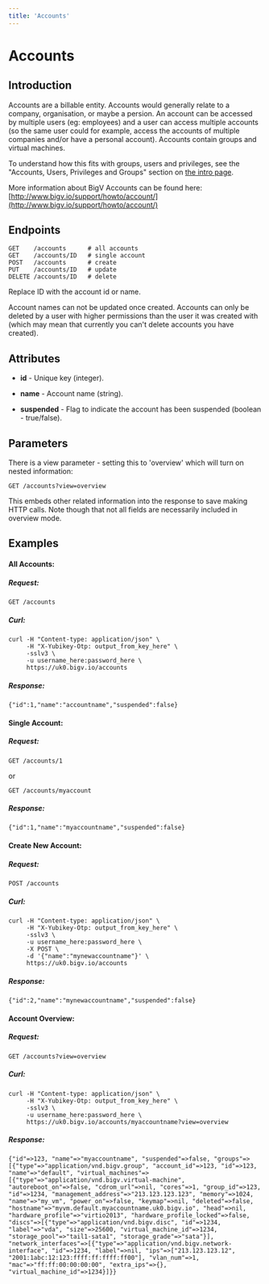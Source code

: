 ```yaml
---
title: 'Accounts'
---
```


# Accounts

## Introduction 

Accounts are a billable entity. Accounts would generally relate to a company, organisation, or maybe a persion. An account can be accessed by multiple users (eg: employees) and a user can access multiple accounts (so the same user could for example, access the accounts of multiple companies and/or have a personal account). Accounts contain groups and virtual machines.

To understand how this fits with groups, users and privileges, see the "Accounts, Users, Privileges and Groups" section on [the intro page](/notes/intro).

More information about BigV Accounts can be found here: [http://www.bigv.io/support/howto/account/](http://www.bigv.io/support/howto/account/)


## Endpoints

    GET    /accounts      # all accounts
    GET    /accounts/ID   # single account
    POST   /accounts      # create
    PUT    /accounts/ID   # update
    DELETE /accounts/ID   # delete

Replace ID with the account id or name.

Account names can not be updated once created. Accounts can only be deleted by a user with higher permissions than the user it was created with (which may mean that currently you can't delete accounts you have created).


## Attributes

* **id** - Unique key (integer).

* **name** - Account name (string).

* **suspended** - Flag to indicate the account has been suspended (boolean - true/false).


## Parameters

There is a view parameter - setting this to 'overview' which will turn on nested information:

    GET /accounts?view=overview

This embeds other related information into the response to save making HTTP calls. Note though that not all fields are necessarily included in overview mode.


## Examples


#### All Accounts:

##### Request:

    GET /accounts

##### Curl:

    curl -H "Content-type: application/json" \
         -H "X-Yubikey-Otp: output_from_key_here" \
         -sslv3 \
         -u username_here:password_here \
         https://uk0.bigv.io/accounts

##### Response:

    {"id":1,"name":"accountname","suspended":false}


#### Single Account:

##### Request:

    GET /accounts/1

or

    GET /accounts/myaccount

##### Response:

    {"id":1,"name":"myaccountname","suspended":false}

#### Create New Account:

##### Request:

    POST /accounts

##### Curl:

    curl -H "Content-type: application/json" \
         -H "X-Yubikey-Otp: output_from_key_here" \
         -sslv3 \
         -u username_here:password_here \
         -X POST \
         -d '{"name":"mynewaccountname"}' \
         https://uk0.bigv.io/accounts

##### Response:

    {"id":2,"name":"mynewaccountname","suspended":false}


#### Account Overview:

##### Request:

    GET /accounts?view=overview

##### Curl:

    curl -H "Content-type: application/json" \
         -H "X-Yubikey-Otp: output_from_key_here" \
         -sslv3 \
         -u username_here:password_here \
         https://uk0.bigv.io/accounts/myaccountname?view=overview


##### Response:

    {"id"=>123, "name"=>"myaccountname", "suspended"=>false, "groups"=>[{"type"=>"application/vnd.bigv.group", "account_id"=>123, "id"=>123, "name"=>"default", "virtual_machines"=>[{"type"=>"application/vnd.bigv.virtual-machine", "autoreboot_on"=>false, "cdrom_url"=>nil, "cores"=>1, "group_id"=>123, "id"=>1234, "management_address"=>"213.123.123.123", "memory"=>1024, "name"=>"my_vm", "power_on"=>false, "keymap"=>nil, "deleted"=>false, "hostname"=>"myvm.default.myaccountname.uk0.bigv.io", "head"=>nil, "hardware_profile"=>"virtio2013", "hardware_profile_locked"=>false, "discs"=>[{"type"=>"application/vnd.bigv.disc", "id"=>1234, "label"=>"vda", "size"=>25600, "virtual_machine_id"=>1234, "storage_pool"=>"tail1-sata1", "storage_grade"=>"sata"}], "network_interfaces"=>[{"type"=>"application/vnd.bigv.network-interface", "id"=>1234, "label"=>nil, "ips"=>["213.123.123.12", "2001:1abc:12:123:ffff:ff:ffff:ff00"], "vlan_num"=>1, "mac"=>"ff:ff:00:00:00:00", "extra_ips"=>{}, "virtual_machine_id"=>1234}]}}
